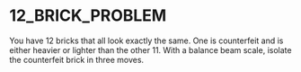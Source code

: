 # 12_BRICK_PROBLEM
You have 12 bricks that all look exactly the same. One is counterfeit and is either heavier or lighter than the other 11. With a balance beam scale, isolate the counterfeit brick in three moves.
